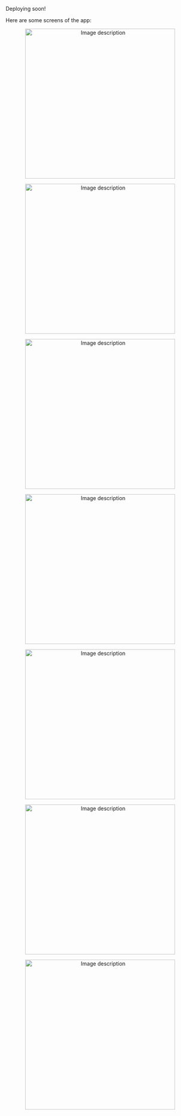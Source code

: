 Deploying soon!

Here are some screens of the app:
<p align="center">
  <img src="https://github.com/HNOONa-0/E-commerce-ReactNative-/assets/59091536/7bdcc5bf-4305-4b3f-a631-37e40ec7f126" width="400" alt="Image description">
</p>
<p align="center">
  <img src="https://github.com/HNOONa-0/E-commerce-ReactNative-/assets/59091536/a9ceeca0-d93e-4a3e-85e8-55fc618ca844" width="400" alt="Image description">
</p>
<p align="center">
  <img src="https://github.com/HNOONa-0/E-commerce-ReactNative-/assets/59091536/06b7e949-fd4c-47bf-882e-5f219d869725" width="400" alt="Image description">
</p>
<p align="center">
  <img src="https://github.com/HNOONa-0/E-commerce-ReactNative-/assets/59091536/6da715f1-404e-4dc9-a29f-215a10dbf026" width="400" alt="Image description">
</p>
<p align="center">
  <img src="https://github.com/HNOONa-0/E-commerce-ReactNative-/assets/59091536/d4436035-47e4-4f36-9c4a-f1c6a10fbd88" width="400" alt="Image description">
</p>
<p align="center">
  <img src="https://github.com/HNOONa-0/E-commerce-ReactNative-/assets/59091536/b8f0be51-ed7a-4294-a110-99e33f000eed" width="400" alt="Image description">
</p>
<p align="center">
  <img src="https://github.com/HNOONa-0/E-commerce-ReactNative-/assets/59091536/1cd8059d-ced1-430d-a187-5e0bd68204eb" width="400" alt="Image description">
</p>
